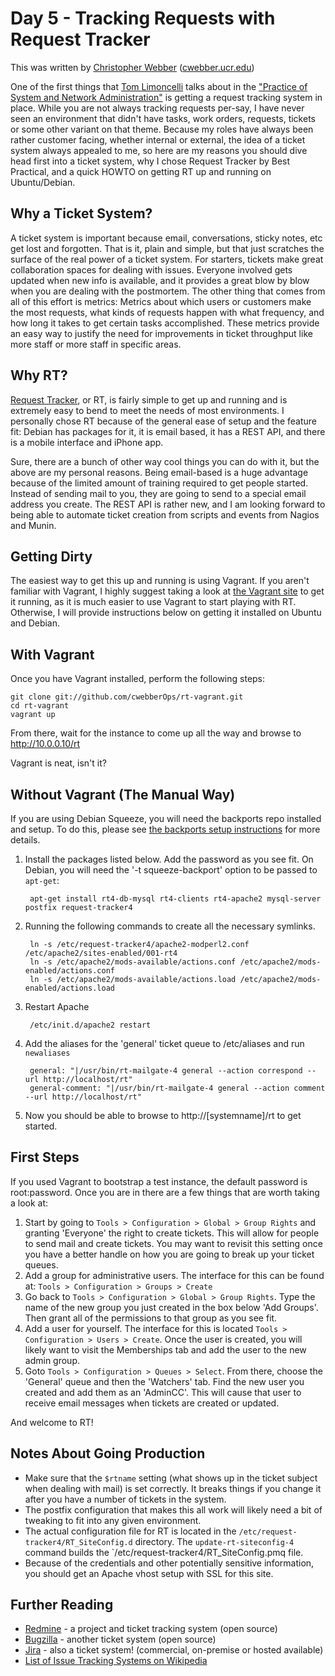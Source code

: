 # Day 5 - Tracking Requests with Request Tracker

This was written by [Christopher Webber](https://twitter.com/cwebber)
([cwebber.ucr.edu](http://cwebber.ucr.edu/))

One of the first things that [Tom Limoncelli](http://everythingsysadmin.com/)
talks about in the ["Practice of
System and Network
Administration"](http://www.amazon.com/Practice-System-Network-Administration/dp/0201702711)
is getting a request tracking system in place. While you are not always
tracking requests per-say, I have never seen an environment that didn't have
tasks, work orders, requests, tickets or some other variant on that theme.
Because my roles have always been rather customer facing, whether internal or
external, the idea of a ticket system always appealed to me, so here are my
reasons you should dive head first into a ticket system, why I chose Request
Tracker by Best Practical, and a quick HOWTO on getting RT up and running on
Ubuntu/Debian.

## Why a Ticket System?

A ticket system is important because email, conversations, sticky notes, etc
get lost and forgotten. That is it, plain and simple, but that just scratches
the surface of the real power of a ticket system. For starters, tickets make
great collaboration spaces for dealing with issues. Everyone involved gets
updated when new info is available, and it provides a great blow by blow when
you are dealing with the postmortem. The other thing that comes from all of
this effort is metrics: Metrics about which users or customers make the most
requests, what kinds of requests happen with what frequency, and how long it
takes to get certain tasks accomplished. These metrics provide an easy way to
justify the need for improvements in ticket throughput like more staff or more
staff in specific areas.

## Why RT?

[Request Tracker](http://bestpractical.com/rt/), or RT, is fairly simple to get
up and running and is extremely easy to bend to meet the needs of most
environments. I personally chose RT because of the general ease of setup and
the feature fit: Debian has packages for it, it is email based, it has a
REST API, and there is a mobile interface and iPhone app. 

Sure, there are a bunch of other way cool things you can do with it, but the
above are my personal reasons. Being email-based is a huge advantage because of
the limited amount of training required to get people started.  Instead of
sending mail to you, they are going to send to a special email address you
create. The REST API is rather new, and I am looking forward to being able to
automate ticket creation from scripts and events from Nagios and Munin.

## Getting Dirty

The easiest way to get this up and running is using Vagrant. If you aren't
familiar with Vagrant, I highly suggest taking a look at [the Vagrant
site](http://vagrantup.com/) to get it running, as it is much easier to use
Vagrant to start playing with RT.  Otherwise, I will provide instructions below
on getting it installed on Ubuntu and Debian.

## With Vagrant

Once you have Vagrant installed, perform the following steps:

    git clone git://github.com/cwebberOps/rt-vagrant.git
    cd rt-vagrant
    vagrant up

From there, wait for the instance to come up all the way and browse to
http://10.0.0.10/rt

Vagrant is neat, isn't it?

## Without Vagrant (The Manual Way)

If you are using Debian Squeeze, you will need the backports repo installed and
setup. To do this, please see [the backports setup
instructions](http://backports-master.debian.org/Instructions/) for more
details.

1. Install the packages listed below. Add the password as you see fit. On
   Debian, you will need the '-t squeeze-backport' option to be passed to
   `apt-get`:

        apt-get install rt4-db-mysql rt4-clients rt4-apache2 mysql-server postfix request-tracker4

2. Running the following commands to create all the necessary symlinks.

        ln -s /etc/request-tracker4/apache2-modperl2.conf /etc/apache2/sites-enabled/001-rt4
        ln -s /etc/apache2/mods-available/actions.conf /etc/apache2/mods-enabled/actions.conf
        ln -s /etc/apache2/mods-available/actions.load /etc/apache2/mods-enabled/actions.load

3. Restart Apache

        /etc/init.d/apache2 restart

4. Add the aliases for the 'general' ticket queue to /etc/aliases and run `newaliases`

        general: "|/usr/bin/rt-mailgate-4 general --action correspond --url http://localhost/rt"
        general-comment: "|/usr/bin/rt-mailgate-4 general --action comment --url http://localhost/rt"

5. Now you should be able to browse to http://[systemname]/rt to get started.

## First Steps

If you used Vagrant to bootstrap a test instance, the default password is
root:password. Once you are in there are a few things that are worth taking a
look at:

1. Start by going to `Tools > Configuration > Global > Group Rights` and granting
   'Everyone' the right to create tickets. This will allow for people to send
   mail and create tickets. You may want to revisit this setting once you have
   a better handle on how you are going to break up your ticket queues.
2. Add a group for administrative users. The interface for this can be found
   at: `Tools > Configuration > Groups > Create`
3. Go back to `Tools > Configuration > Global > Group Rights`. Type the name of
   the new group you just created in the box below 'Add Groups'. Then grant all
   of the permissions to that group as you see fit.
4. Add a user for yourself. The interface for this is located `Tools >
   Configuration > Users > Create`. Once the user is created, you will likely
   want to visit the Memberships tab and add the user to the new admin group.
5. Goto `Tools > Configuration > Queues > Select`. From there, choose the
   'General' queue and then the 'Watchers' tab. Find the new user you created
   and add them as an 'AdminCC'. This will cause that user to receive email
   messages when tickets are created or updated.

And welcome to RT!

## Notes About Going Production

* Make sure that the `$rtname` setting (what shows up in the ticket subject when
  dealing with mail) is set correctly. It breaks things if you change it after
  you have a number of tickets in the system.
* The postfix configuration that makes this all work will likely need a bit of
  tweaking to fit into any given environment.
* The actual configuration file for RT is located in the
  `/etc/request-tracker4/RT_SiteConfig.d` directory. The
  `update-rt-siteconfig-4` command builds the
  `/etc/request-tracker4/RT_SiteConfig.pmq file. 
* Because of the credentials and other potentially sensitive information, you
  should get an Apache vhost setup with SSL for this site.

## Further Reading

* [Redmine](http://www.redmine.org/) - a project and ticket tracking system (open source)
* [Bugzilla](http://www.bugzilla.org/) - another ticket system (open source)
* [Jira](http://www.atlassian.com/software/jira/overview) - also a ticket
  system! (commercial, on-premise or hosted available)
* [List of Issue Tracking Systems on Wikipedia](http://en.wikipedia.org/wiki/Comparison_of_issue-tracking_systems)
